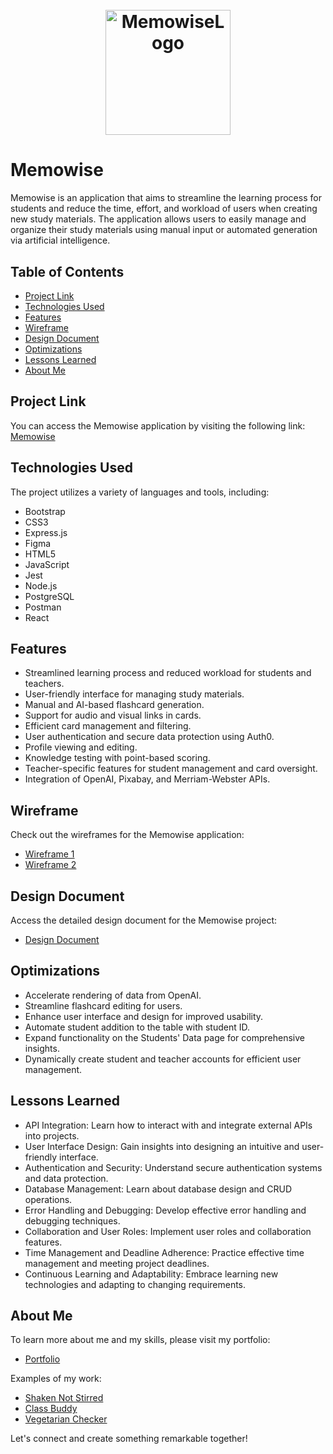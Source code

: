 <h1 align="center">
  <br>
<img src="https://i.imgur.com/hpUeyGf.png" alt="MemowiseLogo" width="200">
</h1>


# Memowise

Memowise is an application that aims to streamline the learning process for students and reduce the time, effort, and workload of users when creating new study materials. The application allows users to easily manage and organize their study materials using manual input or automated generation via artificial intelligence.

## Table of Contents
- [Project Link](#project-link)
- [Technologies Used](#technologies-used)
- [Features](#features)
- [Wireframe](#wireframe)
- [Design Document](#design-document)
- [Optimizations](#optimizations)
- [Lessons Learned](#lessons-learned)
- [About Me](#about-me)

## Project Link
You can access the Memowise application by visiting the following link: [Memowise](https://memowise.web.app/)

## Technologies Used
The project utilizes a variety of languages and tools, including:
- Bootstrap
- CSS3
- Express.js
- Figma
- HTML5
- JavaScript
- Jest
- Node.js
- PostgreSQL
- Postman
- React

## Features
- Streamlined learning process and reduced workload for students and teachers.
- User-friendly interface for managing study materials.
- Manual and AI-based flashcard generation.
- Support for audio and visual links in cards.
- Efficient card management and filtering.
- User authentication and secure data protection using Auth0.
- Profile viewing and editing.
- Knowledge testing with point-based scoring.
- Teacher-specific features for student management and card oversight.
- Integration of OpenAI, Pixabay, and Merriam-Webster APIs.

## Wireframe
Check out the wireframes for the Memowise application:
- [Wireframe 1](https://github.com/Roshanell/Memowize/assets/96213223/11e671b8-a831-43ea-856a-302dc0732d57)
- [Wireframe 2](https://github.com/Roshanell/Memowize/assets/96213223/2078ab78-3e5c-41fa-9921-66d3ec9ce025)

## Design Document
Access the detailed design document for the Memowise project:
- [Design Document](https://docs.google.com/document/d/1qEFzdITWw6q9pFZ_6FJIjBttkmBrJ9zswpNuLkqBYB8/edit?usp=sharing)

## Optimizations
- Accelerate rendering of data from OpenAI.
- Streamline flashcard editing for users.
- Enhance user interface and design for improved usability.
- Automate student addition to the table with student ID.
- Expand functionality on the Students' Data page for comprehensive insights.
- Dynamically create student and teacher accounts for efficient user management.

## Lessons Learned
- API Integration: Learn how to interact with and integrate external APIs into projects.
- User Interface Design: Gain insights into designing an intuitive and user-friendly interface.
- Authentication and Security: Understand secure authentication systems and data protection.
- Database Management: Learn about database design and CRUD operations.
- Error Handling and Debugging: Develop effective error handling and debugging techniques.
- Collaboration and User Roles: Implement user roles and collaboration features.
- Time Management and Deadline Adherence: Practice effective time management and meeting project deadlines.
- Continuous Learning and Adaptability: Embrace learning new technologies and adapting to changing requirements.

## About Me
To learn more about me and my skills, please visit my portfolio:
- [Portfolio](https://roshanell.netlify.app/)

Examples of my work:
- [Shaken Not Stirred](https://shaken-not-stirred.netlify.app/)
- [Class Buddy](https://classbuddy.cyclic.app/)
- [Vegetarian Checker](https://vegetarianchecker.netlify.app/)

Let's connect and create something remarkable together!


